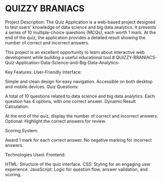 # QUIZZY BRANIACS
Project Description:
The Quiz Application is a web-based project designed to test users' knowledge of data science and big data analytics. It presents a series of 10 multiple-choice questions (MCQs), each worth 1 mark. At the end of the quiz, the application provides a detailed result showing the number of correct and incorrect answers.

This project is an excellent opportunity to learn about interactive web development while building a useful educational tool.# QUIZZY-BRANIACS-Quiz-Application-Data-Science-and-Big-Data-Analytics-

Key Features:
User-Friendly Interface:

Simple and clean design for easy navigation.
Accessible on both desktop and mobile devices.
Quiz Questions:

A total of 10 questions related to data science and big data analytics.
Each question has 4 options, with one correct answer.
Dynamic Result Calculation:

At the end of the quiz, display the number of correct and incorrect answers.
Optional: Highlight the correct answers for review.

Scoring System:

Award 1 mark for each correct answer.
No negative marking for incorrect answers.

Technologies Used:
Frontend:

HTML: Structure of the quiz interface.
CSS: Styling for an engaging user experience.
JavaScript: Logic for question flow, answer validation, and scoring.
